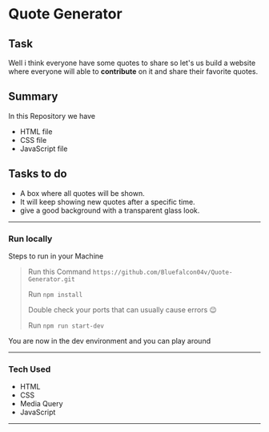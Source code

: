 # Quote Generator

## Task
 Well i think everyone have some quotes to share so let's us build a website where everyone will able to **contribute** on it and share their favorite quotes. 

## Summary 
In this Repository we have 
- HTML file
- CSS file
- JavaScript file

## Tasks to do
- A box where all quotes will be shown.
- It will keep showing new quotes after a specific time.
- give a good background with a transparent glass look.
___

### Run locally
Steps to run in your Machine
> Run this Command `https://github.com/Bluefalcon04v/Quote-Generator.git`
> 
> Run `npm install` 
> 
> Double check your ports that can usually cause errors 😉
> 
> Run `npm run start-dev`
>
You are now in the dev environment and you can play around

---

### Tech Used
- HTML
- CSS
- Media Query
- JavaScript

***